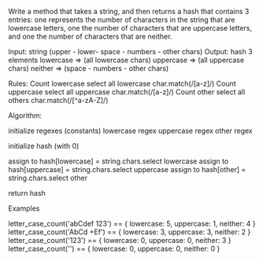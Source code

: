 Write a method that takes a string, and then returns a hash that
contains 3 entries: one represents the number of characters in the
string that are lowercase letters, one the number of characters that are
uppercase letters, and one the number of characters that are neither.

Input: string (upper - lower- space - numbers - other chars)
Output: hash 3 elements
  lowercase => (all lowercase chars)
  uppercase => (all uppercase chars)
  neither   => (space - numbers - other chars)

Rules:
  Count lowercase
    select all lowercase  char.match(/[a-z]/)
  Count uppercase
    select all uppercase  char.match(/[a-z]/)
  Count other
    select all others  char.match(/[^a-zA-Z]/)

Algorithm:

initialize regexes (constants)
  lowercase regex
  uppercase regex
  other regex

initialize hash (with 0)

assign to hash[lowercase] = string.chars.select lowercase
assign to hash[uppercase] = string.chars.select uppercase
assign to hash[other] = string.chars.select other

return hash


Examples

letter_case_count('abCdef 123') == { lowercase: 5, uppercase: 1, neither: 4 }
letter_case_count('AbCd +Ef') == { lowercase: 3, uppercase: 3, neither: 2 }
letter_case_count('123') == { lowercase: 0, uppercase: 0, neither: 3 }
letter_case_count('') == { lowercase: 0, uppercase: 0, neither: 0 }


